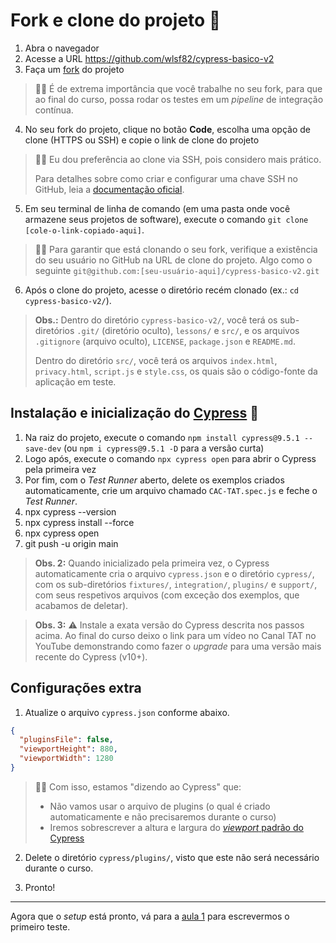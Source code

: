 # Fork e clone do projeto 🐑

1. Abra o navegador
2. Acesse a URL https://github.com/wlsf82/cypress-basico-v2
3. Faça um [fork](https://docs.github.com/en/get-started/quickstart/fork-a-repo) do projeto

> 👨‍🏫 É de extrema importância que você trabalhe no seu fork, para que ao final do curso, possa rodar os testes em um _pipeline_ de integração contínua.

4. No seu fork do projeto, clique no botão **Code**, escolha uma opção de clone (HTTPS ou SSH) e copie o link de clone do projeto

> 👨‍🏫 Eu dou preferência ao clone via SSH, pois considero mais prático.
>
> Para detalhes sobre como criar e configurar uma chave SSH no GitHub, leia a [documentação oficial](https://docs.github.com/en/authentication/connecting-to-github-with-ssh/about-ssh).

5. Em seu terminal de linha de comando (em uma pasta onde você armazene seus projetos de software), execute o comando `git clone [cole-o-link-copiado-aqui]`.

> 👨‍🏫 Para garantir que está clonando o seu fork, verifique a existência do seu usuário no GitHub na URL de clone do projeto. Algo como o seguinte `git@github.com:[seu-usuário-aqui]/cypress-basico-v2.git`

6. Após o clone do projeto, acesse o diretório recém clonado (ex.: `cd cypress-basico-v2/`).

> **Obs.:** Dentro do diretório `cypress-basico-v2/`, você terá os sub-diretórios `.git/` (diretório oculto), `lessons/` e `src/`, e os arquivos `.gitignore` (arquivo oculto), `LICENSE`, `package.json` e `README.md`.
>
> Dentro do diretório `src/`, você terá os arquivos `index.html`, `privacy.html`, `script.js` e `style.css`, os quais são o código-fonte da aplicação em teste.

## Instalação e inicialização do [Cypress](https://cypress.io) 🌲

1. Na raiz do projeto, execute o comando `npm install cypress@9.5.1 --save-dev` (ou `npm i cypress@9.5.1 -D` para a versão curta)
2. Logo após, execute o comando `npx cypress open` para abrir o Cypress pela primeira vez
3. Por fim, com o _Test Runner_ aberto, delete os exemplos criados automaticamente, crie um arquivo chamado `CAC-TAT.spec.js` e feche o _Test Runner_.
4. npx cypress --version
5. npx cypress install --force
6. npx cypress open
7. git push -u origin main

> **Obs. 2:** Quando inicializado pela primeira vez, o Cypress automaticamente cria o arquivo `cypress.json` e o diretório `cypress/`, com os sub-diretórios `fixtures/`, `integration/`, `plugins/` e `support/`, com seus respetivos arquivos (com exceção dos exemplos, que acabamos de deletar).

> **Obs. 3:** ⚠️ Instale a exata versão do Cypress descrita nos passos acima. Ao final do curso deixo o link para um vídeo no Canal TAT no YouTube demonstrando como fazer o _upgrade_ para uma versão mais recente do Cypress (v10+).

## Configurações extra

1. Atualize o arquivo `cypress.json` conforme abaixo.

```json
{
  "pluginsFile": false,
  "viewportHeight": 880,
  "viewportWidth": 1280
}
```

> 👨‍🏫 Com isso, estamos "dizendo ao Cypress" que:
>
> - Não vamos usar o arquivo de plugins (o qual é criado automaticamente e não precisaremos durante  o curso)
> - Iremos sobrescrever a altura e largura do [_viewport_ padrão do Cypress](https://docs.cypress.io/api/commands/viewport#Defaults)

2. Delete o diretório `cypress/plugins/`, visto que este não será necessário durante o curso.

3. Pronto!

___

Agora que o _setup_ está pronto, vá para a [aula 1](./01.md) para escrevermos o primeiro teste.
